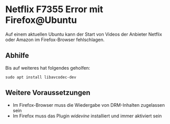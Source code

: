 # Netflix F7355 Error mit Firefox@Ubuntu

Auf einem aktuellen Ubuntu kann der Start von
Videos der Anbieter Netflix oder Amazon im Firefox-Browser fehlschlagen.

## Abhilfe

Bis auf weiteres hat folgendes geholfen:
```
sudo apt install libavcodec-dev
```

## Weitere Voraussetzungen

* Im Firefox-Browser muss die Wiedergabe von DRM-Inhalten zugelassen sein
* Im Firefox muss das Plugin _widevine_ installiert und immer aktiviert sein
